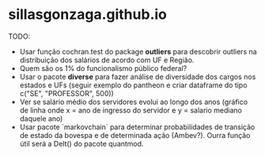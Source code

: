 # sillasgonzaga.github.io

TODO:  
- Usar função cochran.test do package **outliers** para descobrir outliers na distribuição dos salários de acordo com UF e Região.
- Quem são os 1% do funcionalismo público federal?
- Usar o pacote **diverse** para fazer análise de diversidade dos cargos nos estados e UFs (seguir exemplo do pantheon e criar dataframe do tipo c("SE", "PROFESSOR", 500))
- Ver se salário médio dos servidores evolui ao longo dos anos (gráfico de linha onde x = ano de ingresso do servidor e y = salario mediano daquele ano)
- Usar pacote ´markovchain´ para determinar probabilidades de transição de estado da bovespa e de determinada ação (Ambev?). Ourra função útil será a Delt() do pacote quantmod.
